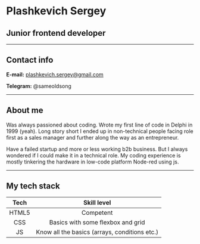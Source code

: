 # Plashkevich Sergey
## Junior frontend developer
***
## Contact info
**E-mail:** plashkevich.sergey@gmail.com


**Telegram:** @sameoldsong
***
## About me
Was always passioned about coding. Wrote my first line of code in Delphi in 1999 (yeah). Long story short I ended up in non-technical people facing role first as a sales manager and further along the way as an entrepreneur.

Have a failed startup and more or less working b2b business. But I always wondered if I could make it in a technical role. My coding experience is mostly tinkering the hardware in low-code platform Node-red using js. 
***
## My tech stack
|    Tech     | Skill level |
|:-----------:|:------------------------------------:|
|HTML5      |   Competent |
|CSS        |   Basics with some flexbox and grid |
|JS         |   Know all the basics (arrays, conditions etc.) |
